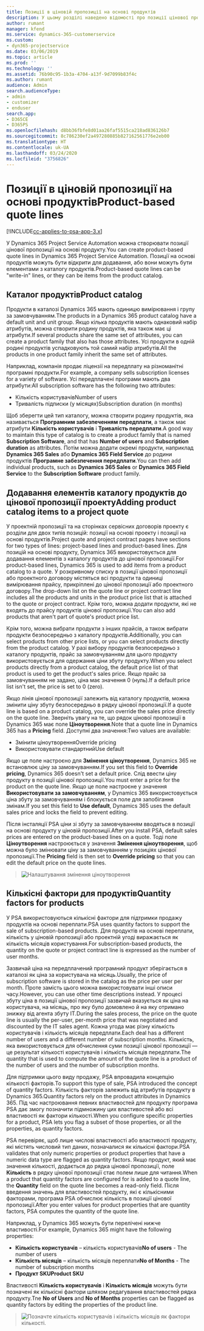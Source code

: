 ```yaml
---
title: Позиції в ціновій пропозиції на основі продуктів
description: У цьому розділі наведено відомості про позиції цінової пропозиції на основі продукту.
author: rumant
manager: kfend
ms.service: dynamics-365-customerservice
ms.custom:
- dyn365-projectservice
ms.date: 03/06/2019
ms.topic: article
ms.prod: ''
ms.technology: ''
ms.assetid: 76b90c95-1b3a-4704-a13f-9d7099b83f4c
ms.author: rumant
audience: Admin
search.audienceType:
- admin
- customizer
- enduser
search.app:
- D365CE
- D365PS
ms.openlocfilehash: d8bb36fbfe8d01aa26faf5515ca218ad836126b7
ms.sourcegitcommit: 8c786230ef2a497280885b827162561776e2eb00
ms.translationtype: HT
ms.contentlocale: uk-UA
ms.lasthandoff: 03/24/2020
ms.locfileid: "3756826"
---
```

# <a name="product-based-quote-lines"></a><span data-ttu-id="cd243-103">Позиції в ціновій пропозиції на основі продуктів</span><span class="sxs-lookup"><span data-stu-id="cd243-103">Product-based quote lines</span></span>

[!INCLUDE[cc-applies-to-psa-app-3.x](../includes/cc-applies-to-psa-app-3x.md)]


<span data-ttu-id="cd243-104">У Dynamics 365 Project Service Automation можна створювати позиції цінової пропозиції на основі продукту.</span><span class="sxs-lookup"><span data-stu-id="cd243-104">You can create product-based quote lines in Dynamics 365 Project Service Automation.</span></span> <span data-ttu-id="cd243-105">Позиції на основі продуктів можуть бути відкрити для додавання, або вони можуть бути елементами з каталогу продуктів.</span><span class="sxs-lookup"><span data-stu-id="cd243-105">Product-based quote lines can be "write-in" lines, or they can be items from the product catalog.</span></span>

## <a name="product-catalog"></a><span data-ttu-id="cd243-106">Каталог продуктів</span><span class="sxs-lookup"><span data-stu-id="cd243-106">Product catalog</span></span>

<span data-ttu-id="cd243-107">Продукти в каталозі Dynamics 365 мають одиницю вимірювання і групу за замовчуванням.</span><span class="sxs-lookup"><span data-stu-id="cd243-107">The products in a Dynamics 365 product catalog have a default unit and unit group.</span></span> <span data-ttu-id="cd243-108">Якщо кілька продуктів мають однаковий набір атрибутів, можна створити родину продуктів, яка також має ці атрибути.</span><span class="sxs-lookup"><span data-stu-id="cd243-108">If several products share the same set of attributes, you can create a product family that also has those attributes.</span></span> <span data-ttu-id="cd243-109">Усі продукти в одній родині продуктів успадковують той самий набір атрибутів.</span><span class="sxs-lookup"><span data-stu-id="cd243-109">All the products in one product family inherit the same set of attributes.</span></span>

<span data-ttu-id="cd243-110">Наприклад, компанія продає ліцензії на передплату на різноманітні програмні продукти.</span><span class="sxs-lookup"><span data-stu-id="cd243-110">For example, a company sells subscription licenses for a variety of software.</span></span> <span data-ttu-id="cd243-111">Усі передплачені програми мають два атрибути:</span><span class="sxs-lookup"><span data-stu-id="cd243-111">All subscription software has the following two attributes:</span></span>

- <span data-ttu-id="cd243-112">Кількість користувачів</span><span class="sxs-lookup"><span data-stu-id="cd243-112">Number of users</span></span> 
- <span data-ttu-id="cd243-113">Тривалість підписки (у місяцях)</span><span class="sxs-lookup"><span data-stu-id="cd243-113">Subscription duration (in months)</span></span>

<span data-ttu-id="cd243-114">Щоб зберегти цей тип каталогу, можна створити родину продуктів, яка називається **Програмним забезпеченням передплати**, а також має атрибути **Кількість користувачів** і **Тривалість передплати**.</span><span class="sxs-lookup"><span data-stu-id="cd243-114">A good way to maintain this type of catalog is to create a product family that is named **Subscription Software**, and that has **Number of users** and **Subscription duration** as attributes.</span></span> <span data-ttu-id="cd243-115">Потім можна додати окремі продукти, наприклад **Dynamics 365 Sales** або **Dynamics 365 Field Service** до родини продуктів **Програмне забезпечення передплати**.</span><span class="sxs-lookup"><span data-stu-id="cd243-115">You can then add individual products, such as **Dynamics 365 Sales** or **Dynamics 365 Field Service** to the **Subscription Software** product family.</span></span>

## <a name="adding-product-catalog-items-to-a-project-quote"></a><span data-ttu-id="cd243-116">Додавання елементів каталогу продуктів до цінової пропозиції проекту</span><span class="sxs-lookup"><span data-stu-id="cd243-116">Adding product catalog items to a project quote</span></span>

<span data-ttu-id="cd243-117">У проектній пропозиції та на сторінках сервісних договорів проекту є розділи для двох типів позицій: позиції на основі проекту і позиції на основі продуктів.</span><span class="sxs-lookup"><span data-stu-id="cd243-117">Project quote and project contract pages have sections for two types of lines: project-based lines and product-based lines.</span></span> <span data-ttu-id="cd243-118">Для позицій на основі продукту, Dynamics 365 використовується для додавання елементів з каталогу продуктів до цінової пропозиції.</span><span class="sxs-lookup"><span data-stu-id="cd243-118">For product-based lines, Dynamics 365 is used to add items from a product catalog to a quote.</span></span> <span data-ttu-id="cd243-119">У розкривному списку в позиції цінової пропозиції або проектного договору містяться всі продукти та одиниці вимірювання прайсу, прикріплені до цінової пропозиції або проектного договору.</span><span class="sxs-lookup"><span data-stu-id="cd243-119">The drop-down list on the quote line or project contract line includes all the products and units in the product price list that is attached to the quote or project contract.</span></span> <span data-ttu-id="cd243-120">Крім того, можна додати продукти, які не входять до прайсу продуктів цінової пропозиції.</span><span class="sxs-lookup"><span data-stu-id="cd243-120">You can also add products that aren't part of quote's product price list.</span></span>

<span data-ttu-id="cd243-121">Крім того, можна вибрати продукти з інших прайсів, а також вибрати продукти безпосередньо з каталогу продуктів.</span><span class="sxs-lookup"><span data-stu-id="cd243-121">Additionally, you can select products from other price lists, or you can select products directly from the product catalog.</span></span> <span data-ttu-id="cd243-122">У разі вибору продуктів безпосередньо з каталогу продуктів, прайс за замовчуванням для цього продукту використовується для одержання ціни збуту продукту.</span><span class="sxs-lookup"><span data-stu-id="cd243-122">When you select products directly from a product catalog, the default price list of that product is used to get the product's sales price.</span></span> <span data-ttu-id="cd243-123">Якщо прайс за замовчуванням не задано, ціна має значення 0 (нуль).</span><span class="sxs-lookup"><span data-stu-id="cd243-123">If a default price list isn't set, the price is set to 0 (zero).</span></span>

<span data-ttu-id="cd243-124">Якщо лінія цінової пропозиції залежить від каталогу продуктів, можна змінити ціну збуту безпосередньо в рядку цінової пропозиції.</span><span class="sxs-lookup"><span data-stu-id="cd243-124">If a quote line is based on a product catalog, you can override the sales price directly on the quote line.</span></span> <span data-ttu-id="cd243-125">Зверніть увагу на те, що рядок цінової пропозиції в Dynamics 365 має поле **Ціноутворення**.</span><span class="sxs-lookup"><span data-stu-id="cd243-125">Note that a quote line in Dynamics 365 has a **Pricing** field.</span></span> <span data-ttu-id="cd243-126">Доступні два значення:</span><span class="sxs-lookup"><span data-stu-id="cd243-126">Two values are available:</span></span>

- <span data-ttu-id="cd243-127">Змінити ціноутворення</span><span class="sxs-lookup"><span data-stu-id="cd243-127">Override pricing</span></span>  
- <span data-ttu-id="cd243-128">Використовувати стандартний</span><span class="sxs-lookup"><span data-stu-id="cd243-128">Use default</span></span>

<span data-ttu-id="cd243-129">Якщо це поле настроєно для **Змінення ціноутворення**, Dynamics 365 не встановлює ціну за замовчуванням.</span><span class="sxs-lookup"><span data-stu-id="cd243-129">If you set this field to **Override pricing**, Dynamics 365 doesn't set a default price.</span></span> <span data-ttu-id="cd243-130">Слід ввести ціну продукту в позиції цінової пропозиції.</span><span class="sxs-lookup"><span data-stu-id="cd243-130">You must enter a price for the product on the quote line.</span></span> <span data-ttu-id="cd243-131">Якщо це поле настроєне у значення **Використовувати за замовчуванням**, у Dynamics 365 використовується ціна збуту за замовчуванням і блокується поле для запобігання змінам.</span><span class="sxs-lookup"><span data-stu-id="cd243-131">If you set this field to **Use default**, Dynamics 365 uses the default sales price and locks the field to prevent editing.</span></span>

<span data-ttu-id="cd243-132">Після інсталяції PSA ціни зі збуту за замовчуванням вводяться в позиції на основі продукту у ціновій пропозиції.</span><span class="sxs-lookup"><span data-stu-id="cd243-132">After you install PSA, default sales prices are entered on the product-based lines on a quote.</span></span> <span data-ttu-id="cd243-133">Тоді поле **Ціноутворення** настроюється у значення **Змінення ціноутворення**, щоб можна було змінювати ціну за замовчуванням у позиціях цінової пропозиції.</span><span class="sxs-lookup"><span data-stu-id="cd243-133">The **Pricing** field is then set to **Override pricing** so that you can edit the default price on the quote lines.</span></span>

> ![Налаштування змінення ціноутворення](media/basic-guide-10.png)
 
## <a name="quantity-factors-for-products"></a><span data-ttu-id="cd243-135">Кількісні фактори для продуктів</span><span class="sxs-lookup"><span data-stu-id="cd243-135">Quantity factors for products</span></span>

<span data-ttu-id="cd243-136">У PSA використовуються кількісні фактори для підтримки продажу продуктів на основі переплати.</span><span class="sxs-lookup"><span data-stu-id="cd243-136">PSA uses quantity factors to support the sale of subscription-based products.</span></span> <span data-ttu-id="cd243-137">Для продуктів на основі переплати, кількість у ціновій пропозиції або проектній угоді виражається як кількість місяців користування.</span><span class="sxs-lookup"><span data-stu-id="cd243-137">For subscription-based products, the quantity on the quote or project contract line is expressed as the number of user months.</span></span>

<span data-ttu-id="cd243-138">Зазвичай ціна на передплачений програмний продукт зберігається в каталозі як ціна за користувача на місяць.</span><span class="sxs-lookup"><span data-stu-id="cd243-138">Usually, the price of subscription software is stored in the catalog as the price per user per month.</span></span> <span data-ttu-id="cd243-139">Проте замість цього можна використовувати інші описи часу.</span><span class="sxs-lookup"><span data-stu-id="cd243-139">However, you can use other time descriptions instead.</span></span> <span data-ttu-id="cd243-140">У процесі збуту ціна в позиції цінової пропозиції зазвичай вказується як ціна на користувача, на місяць, про яку було домовлено й на яку отримано знижку від агента збуту ІТ.</span><span class="sxs-lookup"><span data-stu-id="cd243-140">During the sales process, the price on the quote line is usually the per-user, per-month price that was negotiated and discounted by the IT sales agent.</span></span> <span data-ttu-id="cd243-141">Кожна угода має різну кількість користувачів і кількість місяців передплати.</span><span class="sxs-lookup"><span data-stu-id="cd243-141">Each deal has a different number of users and a different number of subscription months.</span></span> <span data-ttu-id="cd243-142">Кількість, яка використовується для обчислення суми позиції цінової пропозиції — це результат кількості користувачів і кількість місяців передплати.</span><span class="sxs-lookup"><span data-stu-id="cd243-142">The quantity that is used to compute the amount of the quote line is a product of the number of users and the number of subscription months.</span></span>

<span data-ttu-id="cd243-143">Для підтримки цього виду продажу, PSA впровадила концепцію кількості факторів.</span><span class="sxs-lookup"><span data-stu-id="cd243-143">To support this type of sale, PSA introduced the concept of quantity factors.</span></span> <span data-ttu-id="cd243-144">Кількість факторів залежить від атрибутів продукту в Dynamics 365.</span><span class="sxs-lookup"><span data-stu-id="cd243-144">Quantity factors rely on the product attributes in Dynamics 365.</span></span> <span data-ttu-id="cd243-145">Під час настроювання певних властивостей для продукту програма PSA дає змогу позначити підмножину цих властивостей або всі властивості як фактори кількості.</span><span class="sxs-lookup"><span data-stu-id="cd243-145">When you configure specific properties for a product, PSA lets you flag a subset of those properties, or all the properties, as quantity factors.</span></span>

<span data-ttu-id="cd243-146">PSA перевіряє, щоб лише числові властивості або властивості продукту, які містять числовий тип даних, позначалися як кількісні фактори.</span><span class="sxs-lookup"><span data-stu-id="cd243-146">PSA validates that only numeric properties or product properties that have a numeric data type are flagged as quantity factors.</span></span> <span data-ttu-id="cd243-147">Якщо продукт, який має значення кількості, додається до рядка цінової пропозиції, поле **Кількість** в рядку цінової пропозиції стає полем лише для читання.</span><span class="sxs-lookup"><span data-stu-id="cd243-147">When a product that quantity factors are configured for is added to a quote line, the **Quantity** field on the quote line becomes a read-only field.</span></span> <span data-ttu-id="cd243-148">Після введення значень для властивостей продукту, які є кількісними факторами, програма PSA обчислює кількість в позиції цінової пропозиції.</span><span class="sxs-lookup"><span data-stu-id="cd243-148">After you enter values for product properties that are quantity factors, PSA computes the quantity of the quote line.</span></span>

<span data-ttu-id="cd243-149">Наприклад, у Dynamics 365 можуть бути перелічені нижче властивості.</span><span class="sxs-lookup"><span data-stu-id="cd243-149">For example, Dynamics 365 might have the following properties:</span></span> 

- <span data-ttu-id="cd243-150">**Кількість користувачів** – кількість користувачів</span><span class="sxs-lookup"><span data-stu-id="cd243-150">**No of users** - The number of users</span></span> 
- <span data-ttu-id="cd243-151">**Кількість місяців** – кількість місяців переплати</span><span class="sxs-lookup"><span data-stu-id="cd243-151">**No of Months** - The number of subscription months</span></span>
- <span data-ttu-id="cd243-152">**Продукт SKU**</span><span class="sxs-lookup"><span data-stu-id="cd243-152">**Product SKU**</span></span> 

<span data-ttu-id="cd243-153">Властивості **Кількість користувачів** і **Кількість місяців** можуть бути позначені як кількісні фактори шляхом редагування властивостей рядка продукту.</span><span class="sxs-lookup"><span data-stu-id="cd243-153">Tne **No of Users** and **No of Months** properties can be flagged as quantity factors by editing the properties of the product line.</span></span> 

> ![Позначте кількість користувачів і кількість місяців як фактори кількості.](media/basic-guide-11.png)
 
